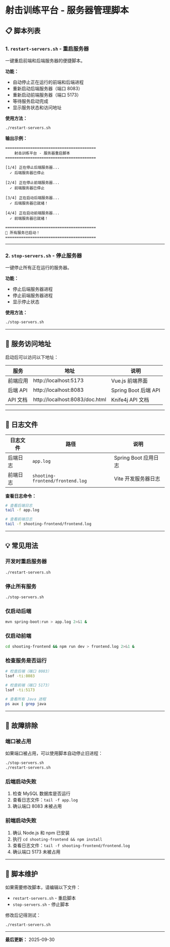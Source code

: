 # 射击训练平台 - 服务器管理脚本

## 📋 脚本列表

### 1. `restart-servers.sh` - 重启服务器
一键重启前端和后端服务器的便捷脚本。

**功能：**
- 自动停止正在运行的前端和后端进程
- 重新启动后端服务器（端口 8083）
- 重新启动前端服务器（端口 5173）
- 等待服务启动完成
- 显示服务状态和访问地址

**使用方法：**
```bash
./restart-servers.sh
```

**输出示例：**
```
========================================
    射击训练平台 - 服务器重启脚本
========================================

[1/4] 正在停止后端服务器...
  ✓ 后端服务器已停止

[2/4] 正在停止前端服务器...
  ✓ 前端服务器已停止

[3/4] 正在启动后端服务器...
  ✓ 后端服务器已就绪！

[4/4] 正在启动前端服务器...
  ✓ 前端服务器已就绪！

========================================
🎯 所有服务已启动！
========================================
```

---

### 2. `stop-servers.sh` - 停止服务器
一键停止所有正在运行的服务器。

**功能：**
- 停止后端服务器进程
- 停止前端服务器进程
- 显示停止状态

**使用方法：**
```bash
./stop-servers.sh
```

---

## 🔗 服务访问地址

启动后可以访问以下地址：

| 服务 | 地址 | 说明 |
|-----|------|------|
| 前端应用 | http://localhost:5173 | Vue.js 前端界面 |
| 后端 API | http://localhost:8083 | Spring Boot 后端 API |
| API 文档 | http://localhost:8083/doc.html | Knife4j API 文档 |

---

## 📝 日志文件

| 日志文件 | 路径 | 说明 |
|---------|------|------|
| 后端日志 | `app.log` | Spring Boot 应用日志 |
| 前端日志 | `shooting-frontend/frontend.log` | Vite 开发服务器日志 |

**查看日志命令：**
```bash
# 查看后端日志
tail -f app.log

# 查看前端日志
tail -f shooting-frontend/frontend.log
```

---

## 💡 常见用法

### 开发时重启服务器
```bash
./restart-servers.sh
```

### 停止所有服务
```bash
./stop-servers.sh
```

### 仅启动后端
```bash
mvn spring-boot:run > app.log 2>&1 &
```

### 仅启动前端
```bash
cd shooting-frontend && npm run dev > frontend.log 2>&1 &
```

### 检查服务是否运行
```bash
# 检查后端（端口 8083）
lsof -ti:8083

# 检查前端（端口 5173）
lsof -ti:5173

# 查看所有 Java 进程
ps aux | grep java
```

---

## 🐛 故障排除

### 端口被占用
如果端口被占用，可以使用脚本自动停止旧进程：
```bash
./stop-servers.sh
./restart-servers.sh
```

### 后端启动失败
1. 检查 MySQL 数据库是否运行
2. 查看日志文件：`tail -f app.log`
3. 确认端口 8083 未被占用

### 前端启动失败
1. 确认 Node.js 和 npm 已安装
2. 执行 `cd shooting-frontend && npm install`
3. 查看日志文件：`tail -f shooting-frontend/frontend.log`
4. 确认端口 5173 未被占用

---

## 🔧 脚本维护

如果需要修改脚本，请编辑以下文件：
- `restart-servers.sh` - 重启脚本
- `stop-servers.sh` - 停止脚本

修改后记得测试：
```bash
./restart-servers.sh
```

---

**最后更新：** 2025-09-30 